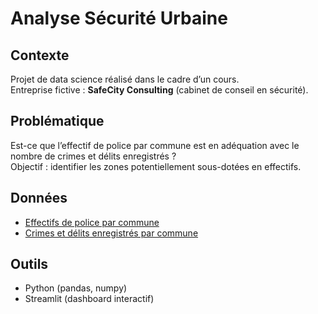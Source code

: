 # Analyse Sécurité Urbaine

## Contexte
Projet de data science réalisé dans le cadre d’un cours.  
Entreprise fictive : **SafeCity Consulting** (cabinet de conseil en sécurité).  

## Problématique
Est-ce que l’effectif de police par commune est en adéquation avec le nombre de crimes et délits enregistrés ?  
Objectif : identifier les zones potentiellement sous-dotées en effectifs.  

## Données
-    [Effectifs de police par commune](https://www.data.gouv.fr/datasets/police-municipale-effectifs-par-commune/)
-    [Crimes et délits enregistrés par commune](https://www.data.gouv.fr/datasets/archive-crimes-et-delits-enregistres-par-les-services-de-gendarmerie-et-de-police-depuis-2012/) 

## Outils
- Python (pandas, numpy)  
- Streamlit (dashboard interactif)  

